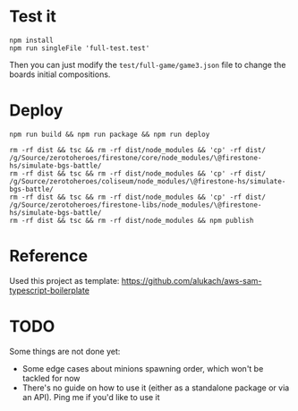 # Test it

```
npm install
npm run singleFile 'full-test.test'
```
Then you can just modify the `test/full-game/game3.json` file to change the boards initial compositions.

# Deploy

```
npm run build && npm run package && npm run deploy

rm -rf dist && tsc && rm -rf dist/node_modules && 'cp' -rf dist/ /g/Source/zerotoheroes/firestone/core/node_modules/\@firestone-hs/simulate-bgs-battle/
rm -rf dist && tsc && rm -rf dist/node_modules && 'cp' -rf dist/ /g/Source/zerotoheroes/coliseum/node_modules/\@firestone-hs/simulate-bgs-battle/
rm -rf dist && tsc && rm -rf dist/node_modules && 'cp' -rf dist/ /g/Source/zerotoheroes/firestone-libs/node_modules/\@firestone-hs/simulate-bgs-battle/
rm -rf dist && tsc && rm -rf dist/node_modules && npm publish
```

# Reference

Used this project as template: https://github.com/alukach/aws-sam-typescript-boilerplate

# TODO

Some things are not done yet:

-   Some edge cases about minions spawning order, which won't be tackled for now
-   There's no guide on how to use it (either as a standalone package or via an API). Ping me if you'd like to use it
